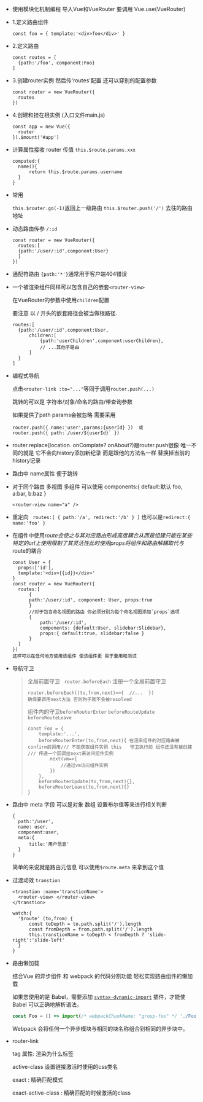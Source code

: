 - 使用模块化机制编程  导入Vue和VueRouter 要调用 Vue.use(VueRouter)

- 1.定义路由组件 

  ```
  const foo = { template:'<div>foo</div>' }
  ```

- 2.定义路由

  ```
  const routes = [
  	{path:'/foo', component:Foo}
  ]
  ```

- 3.创建router实例  然后传'routes'配置 还可以穿别的配置参数

  ```
  const router = new VueRouter({
  	routes
  })
  ```

- 4.创建和挂在根实例 (入口文件main.js)

  ```
  const app = new Vue({
  	router
  }).$mount('#app')
  ```

  

- 计算属性接收 router 传值 `this.$route.params.xxx`

  ```
  computed:{
  	name(){
  		return this.$route.params.username
  	}
  }
  ```

- 常用 

   `this.$router.go(-1)`返回上一级路由    `this.$router.push('/')` 去往的路由地址

- 动态路由传参     `/:id`

  ```
  const router = new VueRouter({
  	routes:[
  	{path:'/user/:id',component:User}
  	]
  })
  ```

- 通配符路由 `{path:'*'}`通常用于客户端404错误 

- 一个被渲染组件同样可以包含自己的嵌套`<router-view>`

  在VueRouter的参数中使用`children`配置

  要注意 以 /  开头的嵌套路径会被当做根路径. 

  ```
  routes:[
  	{path:'/user/:id',component:User,
  		children:[
  			{path:'userChildren',component:userChildren},
  			// ...其他子路由
  		]
  	}
  ]
  ```

- 编程式导航

  点击`<router-link :to="..."`等同于调用`router.push(...)`

  跳转的可以是 字符串/对象/命名的路由/带查询参数

  如果提供了path   params会被忽略 需要采用

  ```
  router.push({ name:'user',params:{userId} })  或
  router.push({ path:`/user/${userId}` })
  ```

- router.replace(location. onComplate? onAbout?)跟router.push很像 唯一不同的就是 它不会向history添加新纪录 而是跟他的方法名一样 替换掉当前的history记录

- 路由中 name属性  便于跳转 

- 对于同个路由  多视图 多组件 可以使用 components:{ default:默认 foo, a:bar, b:baz }

  `<router-view name="a" />`

- 重定向 ` routes:[ { path:'/a', redirect:'/b' } ]`  也可以是`redirect:{ name:'foo' }`

- 在组件中使用$route 会使之与其对应路由形成高度耦合 从而是组建只能在某些特定的url上使用限制了其灵活性     此时使用props将组件和路由解耦  取代与$route的耦合

  ```
  const User = {
  	props:['id'],
  	template:'<div>{{id}}</div>'
  }
  const router = new VueRouter({
  	routes:[
  		{
  		path:'/user/:id', component: User, props:true
  		}
  		//对于包含命名视图的路由 你必须分别为每个命名视图添加`props`选项
  		{
  			path:'/user/:id',
  			components: {default:User, slidebar:Slidebar},
  			props:{ default:true, slidebar:false }
  		}
  	]
  })
  这样可以在任何地方使用该组件 使该组件更 易于重用和测试
  ```

- 导航守卫

  > 全局前置守卫   ` router.beforeEach` 注册一个全局前置守卫
  >
  > ````
  > router.beforeEach((to,from,next)=>{  //...  })
  > 确保要调用next方法 否则狗子就不会被resolved
  > ````
  >
  > 组件内的守卫`beforeRouterEnter`     `beforeRouteUpdate`    `beforeRouteLeave`
  >
  > ```
  > const Foo = {
  > 	template:'...',
  > 	beforeRouterEnter(to,from,next){ 在渲染组件的对应路由被confirm前调用/// 不能获取组件实例 this   守卫执行前 组件还没有被创建 /// 传递一个回调给next来访问组件实例
  >         next(vm=>{
  > 			//通过vm访问组件实例
  >         })
  >     },
  > 	beforeRouterUpdate(to,from,next){},
  > 	beforeRouterLeave(to,from,next){}
  > }
  > ```

- 路由中  meta 字段  可以是对象 数组  设置布尔值等来进行相关判断

  ```
  {
  	path:'/user',
  	name: user,
  	component:user,
  	meta:{
  		title:'用户信息'
  	}
  }
  ```

  

  简单的来说就是路由元信息 可以使用`$route.meta` 来拿到这个值

- 过渡动效 `transtion`

  ```
  <transtion :name='transtionName'>
  	<router-view> </router-view>
  </transtion>
  
  watch:{
  	'$route' (to,from) {
  		const toDepth = to.path.split('/').length
  		const fromDepth = from.path.split('/').length
  		this.transtionName = toDepth < fromDepth ? 'slide-right':'slide-left'
  	}
  }
  ```

- 路由懒加载

  结合Vue 的异步组件 和 webpack 的代码分割功能  轻松实现路由组件的懒加载

  如果您使用的是 Babel，需要添加 [`syntax-dynamic-import`](https://babeljs.io/docs/plugins/syntax-dynamic-import/) 插件，才能使 Babel 可以正确地解析语法。

  ```js
  const Foo = () => import(/* webpackChunkName: "group-foo" */ './Foo.vue')
  ```

  Webpack 会将任何一个异步模块与相同的块名称组合到相同的异步块中。

- router-link

  tag 属性: 渲染为什么标签

  active-class 设置链接激活时使用的css类名

  exact : 精确匹配模式

  exact-active-class : 精确匹配的时候激活的class

